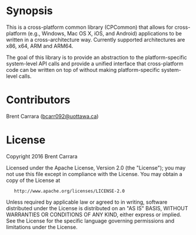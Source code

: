 Synopsis
========
This is a cross-platform common library (CPCommon) that allows for cross-platform (e.g., Windows, Mac OS X, iOS, and Android) applications to be written in a cross-architecture way. Currently supported architectures are x86, x64, ARM and ARM64. 

The goal of this library is to provide an abstraction to the platform-specific system-level API calls and provide a unified interface that cross-platform code can be written on top of without making platform-specific system-level calls.

Contributors
============
Brent Carrara (bcarr092@uottawa.ca)

License
=======

   Copyright 2016 Brent Carrara 

   Licensed under the Apache License, Version 2.0 (the "License");
   you may not use this file except in compliance with the License.
   You may obtain a copy of the License at

       http://www.apache.org/licenses/LICENSE-2.0

   Unless required by applicable law or agreed to in writing, software
   distributed under the License is distributed on an "AS IS" BASIS,
   WITHOUT WARRANTIES OR CONDITIONS OF ANY KIND, either express or implied.
   See the License for the specific language governing permissions and
   limitations under the License.
